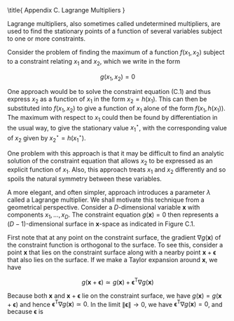 \title{
Appendix C. Lagrange Multipliers
}

Lagrange multipliers, also sometimes called undetermined multipliers, are used to find the stationary points of a function of several variables subject to one or more constraints.

Consider the problem of finding the maximum of a function $f\left(x_{1}, x_{2}\right)$ subject to a constraint relating $x_{1}$ and $x_{2}$, which we write in the form

$$
g\left(x_{1}, x_{2}\right)=0
$$

One approach would be to solve the constraint equation (C.1) and thus express $x_{2}$ as a function of $x_{1}$ in the form $x_{2}=h\left(x_{1}\right)$. This can then be substituted into $f\left(x_{1}, x_{2}\right)$ to give a function of $x_{1}$ alone of the form $f\left(x_{1}, h\left(x_{1}\right)\right)$. The maximum with respect to $x_{1}$ could then be found by differentiation in the usual way, to give the stationary value $x_{1}^{\star}$, with the corresponding value of $x_{2}$ given by $x_{2}^{\star}=h\left(x_{1}^{\star}\right)$.

One problem with this approach is that it may be difficult to find an analytic solution of the constraint equation that allows $x_{2}$ to be expressed as an explicit function of $x_{1}$. Also, this approach treats $x_{1}$ and $x_{2}$ differently and so spoils the natural symmetry between these variables.

A more elegant, and often simpler, approach introduces a parameter $\lambda$ called a Lagrange multiplier. We shall motivate this technique from a geometrical perspective. Consider a $D$-dimensional variable $\mathbf{x}$ with components $x_{1}, \ldots, x_{D}$. The constraint equation $g(\mathbf{x})=0$ then represents a $(D-1)$-dimensional surface in $\mathbf{x}$-space as indicated in Figure C.1.

First note that at any point on the constraint surface, the gradient $\nabla g(\mathbf{x})$ of the constraint function is orthogonal to the surface. To see this, consider a point $\mathbf{x}$ that lies on the constraint surface along with a nearby point $\mathbf{x}+\boldsymbol{\epsilon}$ that also lies on the surface. If we make a Taylor expansion around $\mathbf{x}$, we have

$$
g(\mathbf{x}+\boldsymbol{\epsilon}) \simeq g(\mathbf{x})+\boldsymbol{\epsilon}^{\mathrm{T}} \nabla g(\mathbf{x})
$$

Because both $\mathbf{x}$ and $\mathbf{x}+\boldsymbol{\epsilon}$ lie on the constraint surface, we have $g(\mathbf{x})=g(\mathbf{x}+\boldsymbol{\epsilon})$ and hence $\boldsymbol{\epsilon}^{\mathrm{T}} \nabla g(\mathbf{x}) \simeq 0$. In the limit $\|\boldsymbol{\epsilon}\| \rightarrow 0$, we have $\boldsymbol{\epsilon}^{\mathrm{T}} \nabla g(\mathbf{x})=0$, and because $\boldsymbol{\epsilon}$ is